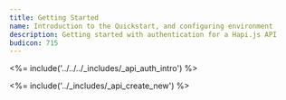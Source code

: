```yaml
---
title: Getting Started
name: Introduction to the Quickstart, and configuring environment
description: Getting started with authentication for a Hapi.js API
budicon: 715
---
```


<%= include('../../../_includes/_api_auth_intro') %>

<%= include('../_includes/_api_create_new') %>